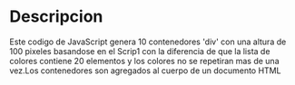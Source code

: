 # Descripcion
Este codigo de JavaScript genera 10 contenedores 'div' con una altura de 100 pixeles basandose en el Scrip1 con la diferencia de que la lista de colores contiene 20 elementos y los colores no se repetiran mas de una vez.Los contenedores son agregados al cuerpo de un documento HTML